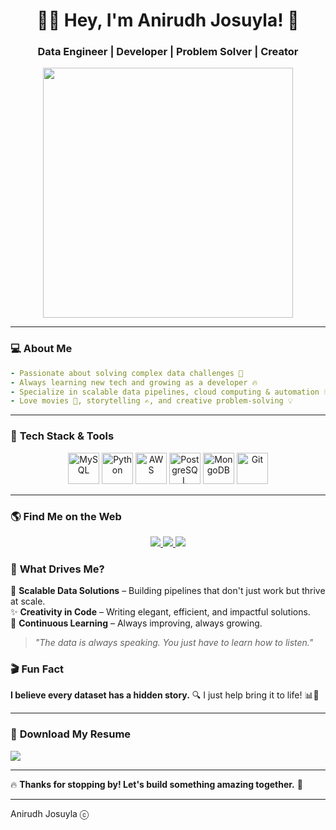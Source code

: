 <!-- Viewport Meta Tag -->
<meta name="viewport" content="width=device-width, initial-scale=1.0">

<h1 align="center">👨‍💻 Hey, I'm Anirudh Josuyla! 🚀</h1>
<h3 align="center">Data Engineer | Developer | Problem Solver | Creator</h3>

<p align="center">
  <img src="https://media.giphy.com/media/f3iwJFOVOwuy7K6FFw/giphy.gif" width="400px">
</p>

---

### 💻 **About Me**
```yaml
- Passionate about solving complex data challenges 🚀
- Always learning new tech and growing as a developer 🔥
- Specialize in scalable data pipelines, cloud computing & automation 🌍
- Love movies 🎥, storytelling ✍️, and creative problem-solving 💡

```

---

### 🔧 **Tech Stack & Tools**  
<p align="center">
  <img src="https://cdn.jsdelivr.net/gh/devicons/devicon/icons/mysql/mysql-original.svg" width="50px" title="MySQL"/>
  <img src="https://cdn.jsdelivr.net/gh/devicons/devicon/icons/python/python-plain.svg" width="50px" title="Python"/>
  <img src="https://cdn.jsdelivr.net/gh/devicons/devicon/icons/aws/aws-original.svg" width="50px" title="AWS"/>
  <img src="https://cdn.jsdelivr.net/gh/devicons/devicon/icons/postgresql/postgresql-original.svg" width="50px" title="PostgreSQL"/>
  <img src="https://cdn.jsdelivr.net/gh/devicons/devicon/icons/mongodb/mongodb-original.svg" width="50px" title="MongoDB"/>
  <img src="https://cdn.jsdelivr.net/gh/devicons/devicon/icons/git/git-original.svg" width="50px" title="Git"/>
</p>

---

### 🌎 **Find Me on the Web**
<p align="center">
  <a href="https://www.linkedin.com/in/anirudhjosuyla/" target="_blank">
    <img src="https://img.shields.io/badge/LinkedIn-0A66C2?style=for-the-badge&logo=linkedin&logoColor=white"/>
  </a>
  <a href="mailto:anirudhjosuyla29@gmail.com">
    <img src="https://img.shields.io/badge/Gmail-D14836?style=for-the-badge&logo=gmail&logoColor=white"/>
  </a>
  <a href="https://letterboxd.com/anirudh_josuyla" target="_blank">
    <img src="https://img.shields.io/badge/Letterboxd-00B140?style=for-the-badge&logo=letterboxd&logoColor=white"/>
  </a>
</p>



### 🎯 **What Drives Me?**
🚀 **Scalable Data Solutions** – Building pipelines that don't just work but thrive at scale.  
✨ **Creativity in Code** – Writing elegant, efficient, and impactful solutions.  
🌱 **Continuous Learning** – Always improving, always growing.  

> _"The data is always speaking. You just have to learn how to listen."_  


### 🎬 **Fun Fact**
**I believe every dataset has a hidden story.** 🔍 I just help bring it to life! 📊📖  

---

### 📄 **Download My Resume**  
<a href="https://drive.google.com/file/d/17roufMe9olISYGyQBPGzuCto-uQ2rlci/view?usp=drive_link" download>
  <img src="https://img.shields.io/badge/Download Resume-4285F4?style=for-the-badge&logo=google-drive&logoColor=white" />
</a>

---

🔥 **Thanks for stopping by! Let's build something amazing together.** 🚀


---

Anirudh Josuyla ⓒ

